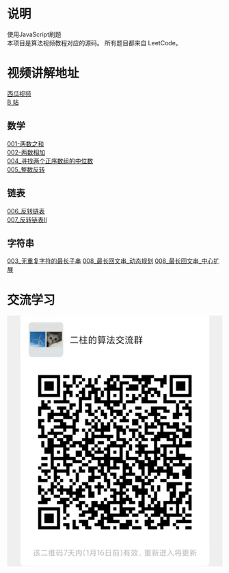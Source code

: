 # 说明
使用JavaScript刷题\
本项目是算法视频教程对应的源码。
所有题目都来自 LeetCode。

# 视频讲解地址

[西瓜视频](https://www.ixigua.com/home/111019354515?list_entrance=studio)\
[B 站](https://space.bilibili.com/525723339)

## 数学

[001-两数之和](https://www.ixigua.com/7049165227644224037?logTag=3e5c2bb873e729d12718)\
[002-两数相加](https://www.ixigua.com/7049569361715003917?logTag=42496b3d9ccd18418a52)\
[004_寻找两个正序数组的中位数](https://www.ixigua.com/7050222541171851807?logTag=38953020611f8ce9d10f)\
[005_整数反转](https://www.ixigua.com/7050471543042343438?logTag=c5bfbad6a2db55728622)

## 链表
[006_反转链表](https://www.ixigua.com/7051194366542971423?logTag=2b7ecdd42e4320085993)\
[007_反转链表II](https://www.ixigua.com/7051195616059359774?logTag=8bbf9ff5cb88ccbfc2b9)

## 字符串
[003_无重复字符的最长子串](https://www.ixigua.com/7049728353875526181?logTag=b43eec7cdc3abd80a5a5)
[008_最长回文串_动态规划](https://www.ixigua.com/7051196710856589860?logTag=77093aec1c909be1e1e5)
[008_最长回文串_中心扩展](https://www.ixigua.com/7051197994921624094?logTag=fd718013550995bce206)
# 交流学习

![算法交流群](./images/算法交流群.jpeg)

